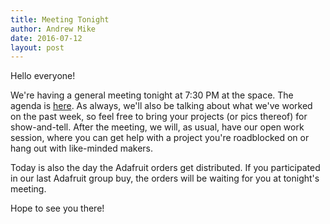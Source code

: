 ```yaml
---
title: Meeting Tonight
author: Andrew Mike
date: 2016-07-12
layout: post
---
```


Hello everyone!

We're having a general meeting tonight at 7:30 PM at the space. The agenda is [here](https://wiki.hacksburg.org/meetings:2016-07-12_general_meeting). As always, we'll also be talking about what we've worked on the past week, so feel free to bring your projects (or pics thereof) for show-and-tell. After the meeting, we will, as usual, have our open work session, where you can get help with a project you're roadblocked on or hang out with like-minded makers.

Today is also the day the Adafruit orders get distributed. If you participated in our last Adafruit group buy, the orders will be waiting for you at tonight's meeting.

Hope to see you there!
